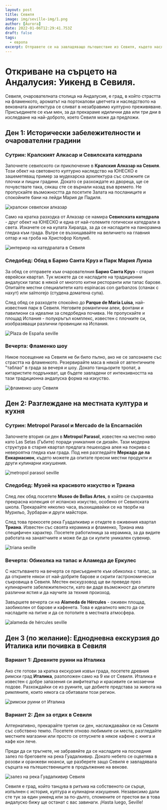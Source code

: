 ```yaml
---
layout: post
title: Севиля
image: img/seville-img/1.png
author: [Aurora]
date: 2022-01-06T12:29:41.753Z
draft: false
tags:
  - европа
excerpt: Отправете се на завладяващо пътешествие из Севиля, където наследството на мавританската архитектура, пламенното фламенко и очарованието на андалуската кухня се сливат в един незабравим уикенд в сърцето на най-страстния град в Испания.
---
```


  # Откриване на сърцето на Андалусия: Уикенд в Севиля.

Севиля, очарователната столица на Андалусия, е град, в който страстта на фламенкото, ароматът на портокалови цветчета и наследството на вековната архитектура се сливат в незабравимо културно преживяване. Присъединете се към мен, за да прекараме идилични два или три дни в изследване на най-доброто, което Севиля може да предложи.

## Ден 1: Исторически забележителности и очарователни градини

### Сутрин: Кралският Алкасар и Севилската катедрала

Започнете севилското си приключение в **Кралския Алказар на Севиля**. Този обект на световното културно наследство на ЮНЕСКО е зашеметяващ пример за мудехарска архитектура със сложните си плочки и пищни градини. Докато се разхождате из двореца, ще се почувствате така, сякаш сте се върнали назад във времето. Не пропускайте възможността да посетите Залата на посланиците и спокойните бани на лейди Мария де Падиля.

![ кралски севилски алказар](img/seville-img/1.png)

Само на кратка разходка от Алказар се намира **Севилската катедрала** - друг обект на ЮНЕСКО и една от най-големите готически катедрали в света. Изкачете се на кулата Хиралда, за да се насладите на панорамна гледка към града. Вътре се възхищавайте на величието на главния олтар и на гроба на Христофор Колумб.

![ интериор на катедралата в Севиля](img/seville-img/2.png)

### Следобед: Обяд в Барио Санта Круз и Парк Мария Луиза

За обяд се отправете към очарователния **Барио Санта Круз** - стария еврейски квартал. Тук можете да се насладите на традиционни андалуски тапас в някой от многото китни ресторанти или тапас барове. Опитайте местни специалитети като espinacas con garbanzos (спанак с нахут) или salmorejo (студена доматена супа).

След обяд се разходете спокойно до **Parque de María Luisa**, най-известния парк в Севиля. Неговите романтични алеи, фонтани и павилиони са идеални за следобедна почивка. Не пропускайте и площад Испания - полукръгъл комплекс, известен с плочките си, изобразяващи различни провинции на Испания.

![ Plaza de España seville](img/seville-img/3.png)

### Вечерта: Фламенко шоу

Никое посещение на Севиля не би било пълно, ако не се запознаете със страстта на фламенкото. Резервирайте маса в някой от автентичните "таблао" в града за вечеря и шоу. Докато танцьорите тропат, а китаристите подрънкват, ще бъдете завладени от интензивността на тази традиционна андалуска форма на изкуство.

![ фламенко шоу Севиля](img/seville-img/4.png)

## Ден 2: Разглеждане на местната култура и кухня

### Сутрин: Metropol Parasol и Mercado de la Encarnación

Започнете втория си ден в **Metropol Parasol**, известен на местно ниво като Las Setas (Гъбите) поради уникалния си дизайн. Тази модерна структура в стария квартал предлага пешеходна алея на покрива с невероятна гледка към града. Под нея разгледайте **Меркадо де ла Енкарнасион**, където можете да опитате пресни местни продукти и други кулинарни изкушения.

![ metropol parasol seville](img/seville-img/5.png)

### Следобед: Музей на красивото изкуство и Триана

След лек обяд посетете **Museo de Bellas Artes**, в който се съхранява прекрасна колекция от испанско изкуство, особено от Севилската школа. Прекарайте няколко часа, възхищавайки се на творби на Мурильо, Зурбаран и други майстори.

След това прекосете река Гуадалкивир и отидете в оживения квартал **Триана**. Известен със своята керамика и фламенко, Триана има специфичен характер. Посетете работилница за керамика, за да видите работата на занаятчиите и може би да си купите уникален сувенир.

![ triana seville](img/seville-img/6.png)

### Вечерта: Обиколка на тапас и Аламеда де Еркулес

С настъпването на вечерта се присъединете към обиколка с тапас, за да откриете някои от най-добрите барове и скрити гастрономически съкровища в Севиля. Местен екскурзовод ще ви преведе през кулинарните забележителности, като ви даде възможност да опитате различни ястия и да научите за техния произход.

Завършете вечерта си на **Alameda de Hércules** - оживен площад, заобиколен от барове и кафенета. Това е идеалното място да се насладите на питие и да се потопите в местната атмосфера.

![ alameda de hércules seville](img/seville-img/7.png)

## Ден 3 (по желание): Еднодневна екскурзия до Италика или почивка в Севиля

### Вариант 1: Древните руини на Италика

Ако сте готови за кратка екскурзия извън града, посетете древния римски град **Италика**, разположен само на 9 км от Севиля. Италика е известен с добре запазения си амфитеатър и красивите си мозаечни подове. Разхождайки се из руините, ще добиете представа за живота на римляните, които някога са обитавали този регион.

![ римски руини от Италика](img/seville-img/8.png)

### Вариант 2: Ден за отдих в Севиля

Алтернативно, прекарайте третия си ден, наслаждавайки се на Севиля със собствено темпо. Посетете отново любимите си места, разгледайте местните магазини или просто се отпуснете в някое кафене с книга и кафе кон лече.

Преди да си тръгнете, не забравяйте да се насладите на последния залез по бреговете на река Гуадалкивир. Докато небето се оцветява в розови и оранжеви нюанси, ще разберете защо Севиля е завладявала сърцата на пътешествениците в продължение на векове.

![ залез на река Гуадалкивир Севиля](img/seville-img/9.png)

Севиля е град, който танцува в ритъма на собственото си сърце, изпълнен с история, култура и кулинарни изкушения. Независимо дали сте тук за един уикенд или за по-дълго, спомените от престоя ви в това андалуско бижу ще останат с вас завинаги. ¡Hasta luego, Seville!